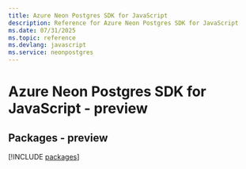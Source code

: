 ```yaml
---
title: Azure Neon Postgres SDK for JavaScript
description: Reference for Azure Neon Postgres SDK for JavaScript
ms.date: 07/31/2025
ms.topic: reference
ms.devlang: javascript
ms.service: neonpostgres
---
```

# Azure Neon Postgres SDK for JavaScript - preview
## Packages - preview
[!INCLUDE [packages](neon-postgres-index.md)]